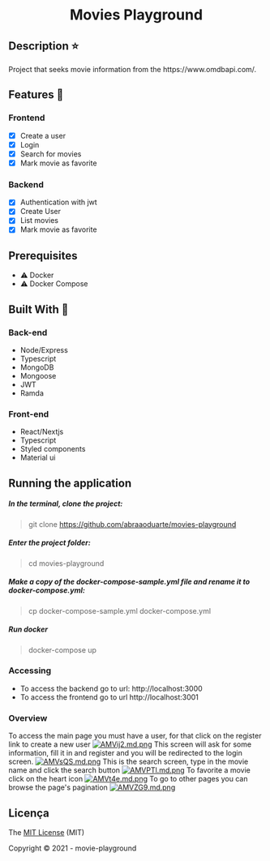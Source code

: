 <h1 align="center"> Movies Playground </h1>

## Description :star:
<p align="justify">Project that seeks movie information from the https://www.omdbapi.com/.</p>

## Features :checkered_flag:

### Frontend
- [X] Create a user
- [X] Login
- [X] Search for movies
- [X] Mark movie as favorite

### Backend
- [X] Authentication with jwt
- [X] Create User
- [X] List movies
- [X] Mark movie as favorite

## Prerequisites
- :warning: Docker
- :warning: Docker Compose

## Built With :hammer:

  ### Back-end
   - Node/Express
   - Typescript
   - MongoDB
   - Mongoose
   - JWT
   - Ramda

  ### Front-end
   - React/Nextjs
   - Typescript
   - Styled components
   - Material ui

## Running the application
 ##### In the terminal, clone the project:
   > git clone https://github.com/abraaoduarte/movies-playground

 ##### Enter the project folder:
   > cd movies-playground

 ##### Make a copy of the docker-compose-sample.yml file and rename it to docker-compose.yml:
   > cp docker-compose-sample.yml docker-compose.yml

 ##### Run docker
   > docker-compose up

### Accessing
- To access the backend go to url: http://localhost:3000
- To access the frontend go to url http://localhost:3001

### Overview
To access the main page you must have a user, for that click on the register link to create a new user
[![AMVij2.md.png](https://iili.io/AMVij2.md.png)](https://freeimage.host/i/AMVij2)
This screen will ask for some information, fill it in and register and you will be redirected to the login screen.
[![AMVsQS.md.png](https://iili.io/AMVsQS.md.png)](https://freeimage.host/i/AMVsQS)
This is the search screen, type in the movie name and click the search button
[![AMVPTl.md.png](https://iili.io/AMVPTl.md.png)](https://freeimage.host/i/AMVPTl)
To favorite a movie click on the heart icon
[![AMVt4e.md.png](https://iili.io/AMVt4e.md.png)](https://freeimage.host/i/AMVt4e)
To go to other pages you can browse the page's pagination
[![AMVZG9.md.png](https://iili.io/AMVZG9.md.png)](https://freeimage.host/i/AMVZG9)

  ## Licença
  The [MIT License]() (MIT)

  Copyright :copyright: 2021 - movie-playground